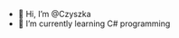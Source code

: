 - 👋 Hi, I’m @Czyszka
- 🌱 I’m currently learning C# programming

<!---
Czyszka/Czyszka is a ✨ special ✨ repository because its `README.md` (this file) appears on your GitHub profile.
You can click the Preview link to take a look at your changes.
--->
